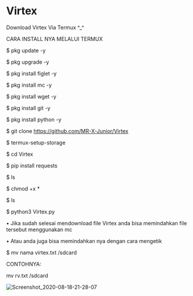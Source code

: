 # Virtex
Download Virtex Via Termux ^_^

CARA INSTALL NYA MELALUI TERMUX


$ pkg update -y

$ pkg upgrade -y

$ pkg install figlet -y 

$ pkg install mc -y

$ pkg install wget -y

$ pkg install git -y

$ pkg install python -y

$ git clone https://github.com/MR-X-Junior/Virtex

$ termux-setup-storage

$ cd Virtex

$ pip install requests

$ ls

$ chmod +x *
 
 $ ls
 
 $ python3 Virtex.py

• Jika sudah selesai mendownload file Virtex anda bisa memindahkan file tersebut menggunakan mc

• Atau anda juga bisa memindahkan nya dengan cara mengetik

$ mv nama virtex.txt /sdcard

CONTOHNYA:

mv rv.txt /sdcard

![Screenshot_2020-08-18-21-28-07](https://user-images.githubusercontent.com/68039885/90518759-c20b7c80-e199-11ea-9f83-050ed1d73c02.png)
